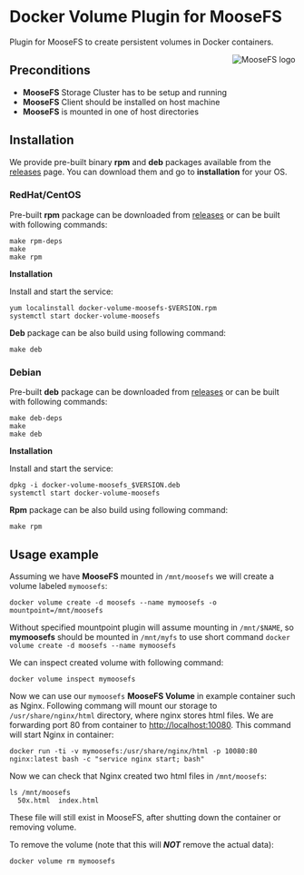 # Docker Volume Plugin for MooseFS

Plugin for MooseFS to create persistent volumes in Docker containers.

<img align="right" alt="MooseFS logo" src="https://moosefs.com/Content/Images/moosefs.png" />

## Preconditions

- **MooseFS** Storage Cluster has to be setup and running
- **MooseFS** Client should be installed on host machine
- **MooseFS** is mounted in one of host directories

## Installation

We provide pre-built binary **rpm** and **deb** packages available from the [releases](https://github.com/moosefs/docker-volume-moosefs/releases) page. You can download them and go to **installation** for your OS.

### RedHat/CentOS

Pre-built **rpm** package can be downloaded from [releases](https://github.com/moosefs/docker-volume-moosefs/releases) or can be built with following commands:

```
make rpm-deps
make
make rpm
```

**Installation**

Install and start the service:

```
yum localinstall docker-volume-moosefs-$VERSION.rpm
systemctl start docker-volume-moosefs
```

**Deb** package can be also build using following command:

```
make deb
```

### Debian

Pre-built **deb** package can be downloaded from [releases](https://github.com/moosefs/docker-volume-moosefs/releases) or can be built with following commands:

```
make deb-deps
make
make deb
```

**Installation**

Install and start the service:

```
dpkg -i docker-volume-moosefs_$VERSION.deb
systemctl start docker-volume-moosefs
```

**Rpm** package can be also build using following command:

```
make rpm
```

## Usage example

Assuming we have **MooseFS** mounted in `/mnt/moosefs` we will create a volume labeled `mymoosefs`:

```
docker volume create -d moosefs --name mymoosefs -o mountpoint=/mnt/moosefs
```

Without specified mountpoint plugin will assume mounting in `/mnt/$NAME`, so **mymoosefs** should be mounted in `/mnt/myfs` to use short command `docker volume create -d moosefs --name mymoosefs`

We can inspect created volume with following command:

```
docker volume inspect mymoosefs
```

Now we can use our `mymoosefs` **MooseFS Volume** in example container such as Nginx. Following commang will mount our storage to `/usr/share/nginx/html` directory, where nginx stores html files. We are forwarding port 80 from container to [http://localhost:10080](http://localhost:10080). This command will start Nginx in container:

```
docker run -ti -v mymoosefs:/usr/share/nginx/html -p 10080:80 nginx:latest bash -c "service nginx start; bash"
```

Now we can check that Nginx created two html files in `/mnt/moosefs`:

```
ls /mnt/moosefs
  50x.html  index.html
```

These file will still exist in MooseFS, after shutting down the container or removing volume.


To remove the volume (note that this will ***NOT*** remove the actual data):

```
docker volume rm mymoosefs
```

